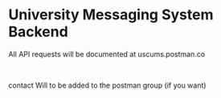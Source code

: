 # University Messaging System Backend
<p>All API requests will be documented at uscums.postman.co</p>
</br>
<p>contact Will to be added to the postman group (if you want)</p>

